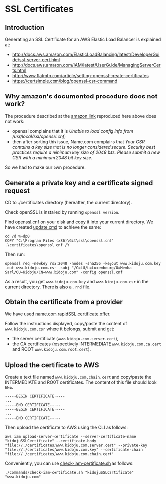 # SSL Certificates

## Introduction

Generating an SSL Certificate for an AWS Elastic Load Balancer is explained at:

- http://docs.aws.amazon.com/ElasticLoadBalancing/latest/DeveloperGuide/ssl-server-cert.html
- http://docs.aws.amazon.com/IAM/latest/UserGuide/ManagingServerCerts.html
- http://www.flatmtn.com/article/setting-openssl-create-certificates
- https://certsimple.com/blog/openssl-csr-command

## Why amazon's documented procedure does not work?

The procedure described at the [amazon link](http://docs.aws.amazon.com/ElasticLoadBalancing/latest/DeveloperGuide/ssl-server-cert.html)
reproduced here above does not work:

- openssl complains that it is *Unable to load config info from /usr/local/ssl/openssl.cnf*;
- then after sorting this issue, Name.com complains that *Your CSR contains a key size that is no longer considered secure.
Security best practices require a minimum key size of 2048 bits. Please submit a new CSR with a minimum 2048 bit key size.*

So we had to make our own procedure.

## Generate a private key and a certificate signed request

CD to ./certificates directory (hereafter, the current directory).

Check openSSL is installed by running ```openssl version```.

Find openssl.cnf on your disk and copy it into your current directory. We have created [update.cmd](https://github.com/Memba/Memba-AWS/blob/master/update.cmd) to achieve the same:

```
cd /d %~dp0
COPY "C:\Program Files (x86)\Git\ssl\openssl.cnf" .\certificates\openssl.cnf /Y
```

Then run:

```
openssl req -newkey rsa:2048 -nodes -sha256 -keyout www.kidoju.com.key -out www.kidoju.com.csr -subj "/C=LU/L=Luxembourg/O=Memba Sarl/OU=Kidoju/CN=www.kidoju.com" -config openssl.cnf
```

As a result, you get ```www.kidoju.com.key``` and ```www.kidoju.com.csr``` in the current directory. There is also a ```.rnd``` file.

## Obtain the certificate from a provider

We have used [name.com rapidSSL certificate offer](https://www.name.com/ssl).

Follow the instructions displayed, copy/paste the content of ```www.kidoju.com.csr``` where it belongs, submit and get:

- the server certificate (```www.kidoju.com.server.cert```),
- the CA certificates (respectively INTERMEDIATE ```www.kidoju.com.ca.cert``` and ROOT ```www.kidoju.com.root.cert```).

## Upload the certificate to AWS

Create a text file named ```www.kidoju.com.chain.cert``` and copy/paste the INTERMEDIATE and ROOT certificates. The content of this file should look like:

```
-----BEGIN CERTIFICATE-----
...
-----END CERTIFICATE-----
-----BEGIN CERTIFICATE-----
...
-----END CERTIFICATE-----
```

Then upload the certificate to AWS using the CLI as follows:

```
aws iam upload-server-certificate --server-certificate-name "kidojuSSLCertificate" --certificate-body "file://./certificates/www.kidoju.com.server.cert" --private-key "file://./certificates/www.kidoju.com.key" --certificate-chain "file://./certificates/www.kidoju.com.chain.cert"
```

Conveniently, you can use [check-iam-certificate.sh](https://github.com/Memba/Memba-AWS/blob/master/commands/check-iaM-certificate.sh) as follows:

```
./commands/check-iam-certificate.sh "kidojuSSLCertificate" "www.kidoju.com"
```
